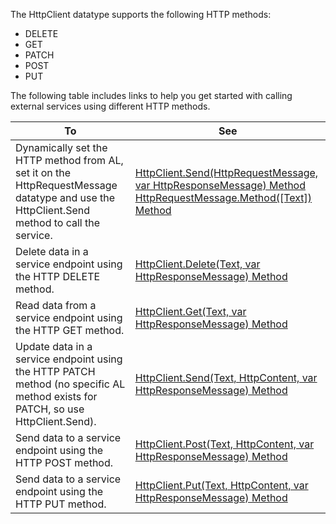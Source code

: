The HttpClient datatype supports the following HTTP methods:

* DELETE 
* GET 
* PATCH
* POST 
* PUT

The following table includes links to help you get started with calling external services using different HTTP methods.

|To      |See      | 
|--------|---------| 
|Dynamically set the HTTP method from AL, set it on the HttpRequestMessage datatype and use the HttpClient.Send method to call the service.| [HttpClient.Send(HttpRequestMessage, var HttpResponseMessage) Method](../developer/methods-auto/httpclient/httpclient-send-method.md) <br> [HttpRequestMessage.Method([Text]) Method](../developer/methods-auto/httprequestmessage/httprequestmessage-method-method.md) | 
|Delete data in a service endpoint using the HTTP DELETE method.| [HttpClient.Delete(Text, var HttpResponseMessage) Method](../developer/methods-auto/httpclient/httpclient-delete-method.md)  | 
|Read data from a service endpoint using the HTTP GET method.| [HttpClient.Get(Text, var HttpResponseMessage) Method](../developer/methods-auto/httpclient/httpclient-get-method.md)  | 
|Update data in a service endpoint using the HTTP PATCH method (no specific AL method exists for PATCH, so use HttpClient.Send).| [HttpClient.Send(Text, HttpContent, var HttpResponseMessage) Method](../developer/methods-auto/httpclient/httpclient-send-method.md) | 
|Send data to a service endpoint using the HTTP POST method.| [HttpClient.Post(Text, HttpContent, var HttpResponseMessage) Method](../developer/methods-auto/httpclient/httpclient-post-method.md) | 
|Send data to a service endpoint using the HTTP PUT method.| [HttpClient.Put(Text, HttpContent, var HttpResponseMessage) Method](../developer/methods-auto/httpclient/httpclient-put-method.md) | 
